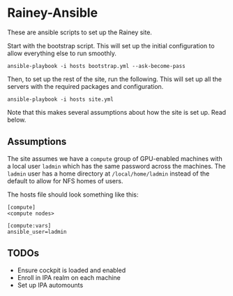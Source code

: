 # Rainey-Ansible

These are ansible scripts to set up the Rainey site.

Start with the bootstrap script. This will set up the initial configuration to allow everything else to run smoothly.

    ansible-playbook -i hosts bootstrap.yml --ask-become-pass

Then, to set up the rest of the site, run the following. This will set up all the servers with the required packages and configuration.

    ansible-playbook -i hosts site.yml

Note that this makes several assumptions about how the site is set up. Read below.

## Assumptions

The site assumes we have a `compute` group of GPU-enabled machines with a local user `ladmin` which has the same password across the machines. The `ladmin` user has a home directory at `/local/home/ladmin` instead of the default to allow for NFS homes of users.

The hosts file should look something like this:

    [compute]
    <compute nodes>

    [compute:vars]
    ansible_user=ladmin


## TODOs
- Ensure cockpit is loaded and enabled
- Enroll in IPA realm on each machine
- Set up IPA automounts